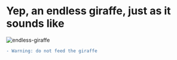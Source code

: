 # Yep, an endless giraffe, just as it sounds like
![endless-giraffe](https://i.postimg.cc/MTqJg7Cf/unknown-2.png)
```diff
- Warning: do not feed the giraffe
```

